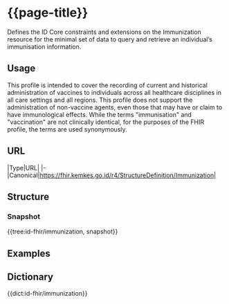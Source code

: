 # {{page-title}}
Defines the ID Core constraints and extensions on the Immunization resource for the minimal set of data to query and retrieve an individual’s immunisation information.

## Usage
This profile is intended to cover the recording of current and historical administration of vaccines to individuals across all healthcare disciplines in all care settings and all regions. This profile does not support the administration of non-vaccine agents, even those that may have or claim to have immunological effects. While the terms "immunisation" and "vaccination" are not clinically identical, for the purposes of the FHIR profile, the terms are used synonymously.

## URL
|Type|URL|
|-
|Canonical|https://fhir.kemkes.go.id/r4/StructureDefinition/Immunization|

## Structure
### Snapshot
<div>
{{tree:id-fhir/immunization, snapshot}}
</div>

## Examples

## Dictionary
{{dict:id-fhir/immunization}} 
